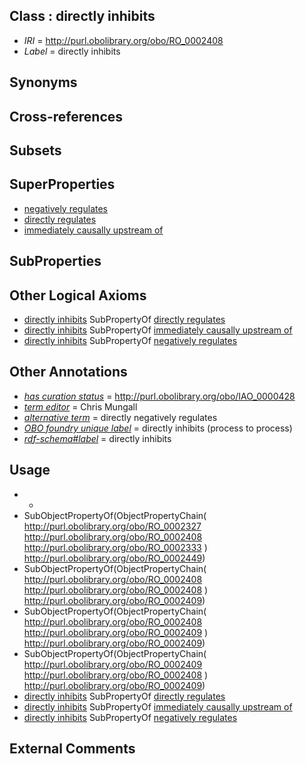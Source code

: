 
## Class : directly inhibits

 * *IRI* = http://purl.obolibrary.org/obo/RO_0002408
 * *Label* = directly inhibits

## Synonyms


## Cross-references


## Subsets


## SuperProperties

 * [negatively regulates](../../RO/12/RO_0002212.md)
 * [directly regulates](../../RO/78/RO_0002578.md)
 * [immediately causally upstream of](../../RO/12/RO_0002412.md)

## SubProperties


## Other Logical Axioms

 * [directly inhibits](../../RO/08/RO_0002408.md) SubPropertyOf [directly regulates](../../RO/78/RO_0002578.md)
 * [directly inhibits](../../RO/08/RO_0002408.md) SubPropertyOf [immediately causally upstream of](../../RO/12/RO_0002412.md)
 * [directly inhibits](../../RO/08/RO_0002408.md) SubPropertyOf [negatively regulates](../../RO/12/RO_0002212.md)

## Other Annotations

 * *[has curation status](../../IAO/14/IAO_0000114.md)* = http://purl.obolibrary.org/obo/IAO_0000428
 * *[term editor](../../IAO/17/IAO_0000117.md)* = Chris Mungall
 * *[alternative term](../../IAO/18/IAO_0000118.md)* = directly negatively regulates
 * *[OBO foundry unique label](../../IAO/89/IAO_0000589.md)* = directly inhibits (process to process)
 * *[rdf-schema#label](../../el/rdf-schema#label.md)* = directly inhibits

## Usage

 * -
 * SubObjectPropertyOf(ObjectPropertyChain( <http://purl.obolibrary.org/obo/RO_0002327> <http://purl.obolibrary.org/obo/RO_0002408> <http://purl.obolibrary.org/obo/RO_0002333> ) <http://purl.obolibrary.org/obo/RO_0002449>)
 * SubObjectPropertyOf(ObjectPropertyChain( <http://purl.obolibrary.org/obo/RO_0002408> <http://purl.obolibrary.org/obo/RO_0002408> ) <http://purl.obolibrary.org/obo/RO_0002409>)
 * SubObjectPropertyOf(ObjectPropertyChain( <http://purl.obolibrary.org/obo/RO_0002408> <http://purl.obolibrary.org/obo/RO_0002409> ) <http://purl.obolibrary.org/obo/RO_0002409>)
 * SubObjectPropertyOf(ObjectPropertyChain( <http://purl.obolibrary.org/obo/RO_0002409> <http://purl.obolibrary.org/obo/RO_0002408> ) <http://purl.obolibrary.org/obo/RO_0002409>)
 * [directly inhibits](../../RO/08/RO_0002408.md) SubPropertyOf [directly regulates](../../RO/78/RO_0002578.md)
 * [directly inhibits](../../RO/08/RO_0002408.md) SubPropertyOf [immediately causally upstream of](../../RO/12/RO_0002412.md)
 * [directly inhibits](../../RO/08/RO_0002408.md) SubPropertyOf [negatively regulates](../../RO/12/RO_0002212.md)

## External Comments


